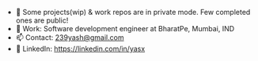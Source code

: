 - 💬 Some projects(wip) & work repos are in private mode. Few completed ones are public!
- 💼 Work: Software development engineer at BharatPe, Mumbai, IND
- 📫 Contact: 239yash@gmail.com
- 🔗 LinkedIn: https://linkedin.com/in/yasx
